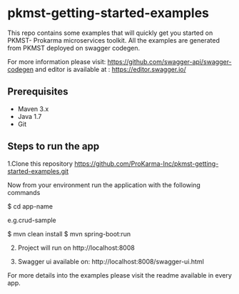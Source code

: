 # pkmst-getting-started-examples

This repo contains some examples that will quickly get you started on PKMST- Prokarma microservices toolkit.
All the examples are generated from PKMST deployed on swagger codegen.

For more information please visit: https://github.com/swagger-api/swagger-codegen
and editor is available at : https://editor.swagger.io/

## Prerequisites

- Maven 3.x
- Java 1.7
- Git

## Steps to run the app

  1.Clone this repository
  https://github.com/ProKarma-Inc/pkmst-getting-started-examples.git

  Now from your environment run the application with the following commands

  $ cd app-name
  
  e.g.crud-sample

  $ mvn clean install
  $ mvn spring-boot:run
  
2. Project will run on http://localhost:8008  

3. Swagger ui available on:
http://localhost:8008/swagger-ui.html

For more details into the examples please visit the readme available in every app.
